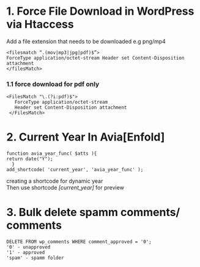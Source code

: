 # 1. Force File Download in WordPress via Htaccess

Add a file extension that needs to be downloaded e.g png/mp4

	<filesmatch “.(mov|mp3|jpg|pdf)$”>
	ForceType application/octet-stream Header set Content-Disposition attachment 
	</filesMatch>
  
  ### 1.1 force download for pdf only
    <FilesMatch "\.(?i:pdf)$">
       ForceType application/octet-stream
       Header set Content-Disposition attachment
     </FilesMatch>
     
  # 2. Current Year In Avia[Enfold]
    function avia_year_func( $atts ){
	return date("Y");
      }
    add_shortcode( 'current_year', 'avia_year_func' );
  creating a shortcode for dynamic year  
  Then use shortcode *[current_year]* for preview
  
  # 3. Bulk delete spamm comments/ comments
    DELETE FROM wp_comments WHERE comment_approved = '0';
    '0' - unapproved
    '1' - approved
    'spam' - spamm folder
